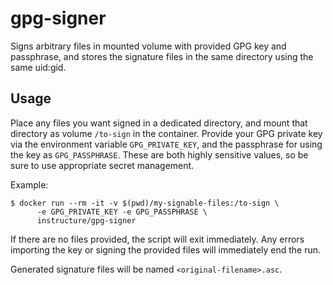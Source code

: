 # gpg-signer

Signs arbitrary files in mounted volume with provided GPG key and passphrase,
and stores the signature files in the same directory using the same uid:gid.

## Usage

Place any files you want signed in a dedicated directory, and mount that
directory as volume `/to-sign` in the container. Provide your GPG private key
via the environment variable `GPG_PRIVATE_KEY`, and the passphrase for using
the key as `GPG_PASSPHRASE`. These are both highly sensitive values, so be
sure to use appropriate secret management.

Example:

    $ docker run --rm -it -v $(pwd)/my-signable-files:/to-sign \
          -e GPG_PRIVATE_KEY -e GPG_PASSPHRASE \
          instructure/gpg-signer

If there are no files provided, the script will exit immediately. Any errors
importing the key or signing the provided files will immediately end the run.

Generated signature files will be named `<original-filename>.asc`.
